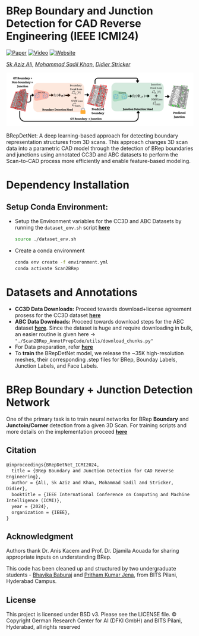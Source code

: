 # BRep Boundary and Junction Detection for CAD Reverse Engineering (IEEE ICMI24)
[![Paper](https://img.shields.io/badge/📑-Paper-brightgreen)](https://www.dfki.de/fileadmin/user_upload/import/14858_ICMI151.pdf)     [![Video](https://img.shields.io/badge/🎬-Video-blue)](./BRepDetNet_MediaAssets/BRepDetNet.mp4)  [![Website](https://img.shields.io/badge/🔍-Website-purple)](https://skazizali.com/brepdetnet.github.io/)

[*Sk Aziz Ali*](https://skazizali.com/), [*Mohammad Sadil Khan*](https://av.dfki.de/members/sadil-khan/), [*Didier Stricker*](https://av.dfki.de/members/stricker/)

![Alt text](./BRepDetNet_MediaAssets/BRDN_Architecture.png)

BRepDetNet: A deep learning-based approach for detecting boundary representation structures from 3D scans. This approach changes 3D scan data into a parametric CAD model through the detection of BRep boundaries and junctions using annotated CC3D and ABC datasets to perform the Scan-to-CAD process more efficiently and enable feature-based modeling.

# Dependency Installation

## Setup Conda Environment:

*   Setup the Environment variables for the CC3D and ABC Datasets by running the `dataset_env.sh` script [**here**](BRepDetNet_ModelImpl/dataset_env.sh)

    ```bash
    source ./dataset_env.sh
    ```

*   Create a conda environment 
    ```bash
    conda env create -f environment.yml
    conda activate Scan2BRep
    ```


# Datasets and Annotations

*	**CC3D Data Downloads:** Proceed towards download+license agreement prosess for the CC3D dataset [**here**](https://cvi2.uni.lu/cc3d/)
*	**ABC Data Downloads:** Proceed towards download steps for the ABC dataset [**here**](https://deep-geometry.github.io/abc-dataset/). Since the dataset is huge and require downloading in bulk, an easier routine is given here -> ```"./Scan2BRep_AnnotPrepCode/utils/download_chunks.py"```
*	For Data preparation, refer [**here**](BRepDetNet_AnnotPrep/README.md)
*   To **train** the BRepDetNet model, we release the ~35K high-resolution meshes, their corresponding .step files for BRep, Bounday Labels, Junction Labels, and Face Labels. 


# BRep Boundary + Junction Detection Network
One of the primary task is to train neural networks for BRep **Boundary** and **Junctoin/Corner** detection from a given 3D Scan. For training scripts and more details on the implementation proceed [**here**](BRepDetNet_ModelImpl/README.md)

## Citation
```
@inproceedings{BRepDetNet_ICMI2024,
  title = {BRep Boundary and Junction Detection for CAD Reverse Engineering},
  author = {Ali, Sk Aziz and Khan, Mohammad Sadil and Stricker, Didier},
  booktitle = {IEEE International Conference on Computing and Machine Intelligence (ICMI)},
  year = {2024},
  organization = {IEEE},
}
```


## Acknowledgment
Authors thank Dr. Anis Kacem and Prof. Dr. Djamila Aouada for sharing appropriate inputs on understanding BRep. 

This code has been cleaned up and structured by two undergraduate students - [Bhavika Baburaj](https://github.com/bhavikab04) and [Pritham Kumar Jena](https://github.com/prithamkjena), from BITS Pilani, Hyderabad Campus.


## License
This project is licensed under BSD v3. Please see the LICENSE file. &copy; Copyright German Research Center for AI (DFKI GmbH) and BITS Pilani, Hyderabad, all rights reserved 
